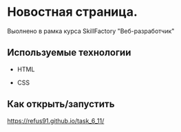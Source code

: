 # Новостная страница. 

Выолнено в рамка курса SkillFactory "Веб-разработчик"

## Используемые технологии

* HTML

* CSS

## Как открыть/запустить

https://refus91.github.io/task_6_11/
